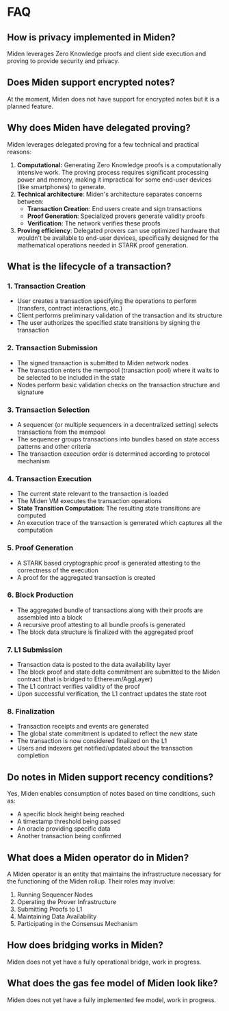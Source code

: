 # FAQ

## How is privacy implemented in Miden?

Miden leverages Zero Knowledge proofs and client side execution and proving to provide security and privacy.

## Does Miden support encrypted notes?

At the moment, Miden does not have support for encrypted notes but it is a planned feature.

## Why does Miden have delegated proving?

Miden leverages delegated proving for a few technical and practical reasons:

1. **Computational:** Generating Zero Knowledge proofs is a computationally intensive work. The proving process requires significant processing power and memory, making it impractical for some end-user devices (like smartphones) to generate.
2. **Technical architecture**:
Miden's architecture separates concerns between:
    - **Transaction Creation**: End users create and sign transactions
    - **Proof Generation**: Specialized provers generate validity proofs
    - **Verification**: The network verifies these proofs
3. **Proving efficiency**:
Delegated provers can use optimized hardware that wouldn't be available to end-user devices, specifically designed for the mathematical operations needed in STARK proof generation.

## What is the lifecycle of a transaction?

### 1. Transaction Creation

- User creates a transaction specifying the operations to perform (transfers, contract interactions, etc.)
- Client performs preliminary validation of the transaction and its structure
- The user authorizes the specified state transitions by signing the transaction

### 2. Transaction Submission

- The signed transaction is submitted to Miden network nodes
- The transaction enters the mempool (transaction pool) where it waits to be selected to be included in the state
- Nodes perform basic validation checks on the transaction structure and signature

### 3. Transaction Selection

- A sequencer (or multiple sequencers in a decentralized setting) selects transactions from the mempool
- The sequencer groups transactions into bundles based on state access patterns and other criteria
- The transaction execution order is determined according to protocol mechanism

### 4. Transaction Execution

- The current state relevant to the transaction is loaded
- The Miden VM executes the transaction operations
- **State Transition Computation**: The resulting state transitions are computed
- An execution trace of the transaction is generated which captures all the computation

### 5. Proof Generation

- A STARK based cryptographic proof is generated attesting to the correctness of the execution
- A proof for the aggregated transaction is created

### 6. Block Production

- The aggregated bundle of transactions along with their proofs are assembled into a block
- A recursive proof attesting to all bundle proofs is generated
- The block data structure is finalized with the aggregated proof

### 7. L1 Submission

- Transaction data is posted to the data availability layer
- The block proof and state delta commitment are submitted to the Miden contract (that is bridged to Ethereum/AggLayer)
- The L1 contract verifies validity of the proof
- Upon successful verification, the L1 contract updates the state root

### 8. Finalization

- Transaction receipts and events are generated
- The global state commitment is updated to reflect the new state
- The transaction is now considered finalized on the L1
- Users and indexers get notified/updated about the transaction completion

## Do notes in Miden support recency conditions?

Yes, Miden enables consumption of notes based on time conditions, such as:

- A specific block height being reached
- A timestamp threshold being passed
- An oracle providing specific data
- Another transaction being confirmed

## What does a Miden operator do in Miden?

A Miden operator is an entity that maintains the infrastructure necessary for the functioning of the Miden rollup. Their roles may involve:

1. Running Sequencer Nodes
2. Operating the Prover Infrastructure
3. Submitting Proofs to L1
4. Maintaining Data Availability
5. Participating in the Consensus Mechanism

## How does bridging works in Miden?

Miden does not yet have a fully operational bridge, work in progress.

## What does the gas fee model of Miden look like?

Miden does not yet have a fully implemented fee model, work in progress.
